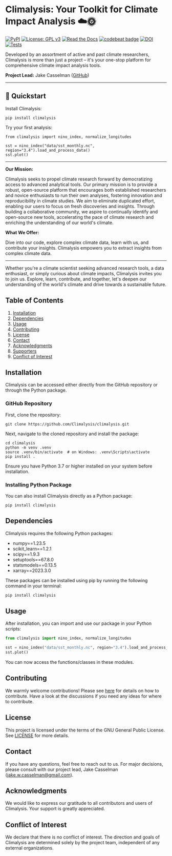 # Climalysis: Your Toolkit for Climate Impact Analysis ☁️🌞
[![PyPI](https://img.shields.io/pypi/v/climalysis.svg)](https://pypi.org/project/climalysis/)
[![License: GPL v3](https://img.shields.io/badge/License-GPLv3-blue.svg)](LICENSE)
[![Read the Docs](https://readthedocs.org/projects/climalysis/badge/?version=latest)](https://climalysis.readthedocs.io/en/latest/)
[![codebeat badge](https://codebeat.co/badges/1e41f852-36fb-456c-a4ac-27812db8082c)](https://codebeat.co/projects/github-com-climalysis-climalysis-main)
[![DOI](https://zenodo.org/badge/DOI/10.5281/zenodo.8105734.svg)](https://doi.org/10.5281/zenodo.8105734)
[![Tests](https://github.com/Climalysis/climalysis/actions/workflows/tests.yml/badge.svg)](https://github.com/Climalysis/climalysis/actions)



Developed by an assortment of active and past climate researchers, Climalysis is more than just a project – it's your one-stop platform for comprehensive climate impact analysis tools. 

**Project Lead:** Jake Casselman ([GitHub](https://github.com/jake-casselman))

---
## 🚀 Quickstart

Install Climalysis:

    pip install climalysis

Try your first analysis:

    from climalysis import nino_index, normalize_longitudes

    sst = nino_index("data/sst_monthly.nc", region="3.4").load_and_process_data()
    sst.plot()
---

**Our Mission:**

Climalysis seeks to propel climate research forward by democratizing access to advanced analytical tools. Our primary mission is to provide a robust, open-source platform that encourages both established researchers and novice enthusiasts to run their own analyses, fostering innovation and reproducibility in climate studies. We aim to eliminate duplicated effort, enabling our users to focus on fresh discoveries and insights. Through building a collaborative community, we aspire to continually identify and open-source new tools, accelerating the pace of climate research and enriching the understanding of our world's climate.

**What We Offer:**

Dive into our code, explore complex climate data, learn with us, and contribute your insights. Climalysis empowers you to extract insights from complex climate data.

---
Whether you're a climate scientist seeking advanced research tools, a data enthusiast, or simply curious about climate impacts, Climalysis invites you to join us. Explore, learn, contribute, and together, let's deepen our understanding of the world's climate and drive towards a sustainable future.

## Table of Contents

1. [Installation](#installation)
2. [Dependencies](#dependencies)
3. [Usage](#usage)
4. [Contributing](#contributing)
5. [License](#license)
6. [Contact](#contact)
7. [Acknowledgments](#acknowledgments)
8. [Supporters](#supporters)
9. [Conflict of Interest](#conflict-of-interest)

## Installation

Climalysis can be accessed either directly from the GitHub repository or through the Python package.

### GitHub Repository

First, clone the repository:

```shell
git clone https://github.com/Climalysis/climalysis.git
```

Next, navigate to the cloned repository and install the package:

```shell
cd climalysis
python -m venv .venv
source .venv/bin/activate  # on Windows: .venv\Scripts\activate
pip install .
```

Ensure you have Python 3.7 or higher installed on your system before installation.

### Installing Python Package

You can also install Climalysis directly as a Python package:

```shell
pip install climalysis
```

## Dependencies

Climalysis requires the following Python packages:

- numpy==1.23.5
- scikit_learn==1.2.1
- scipy==1.9.3
- setuptools==67.8.0
- statsmodels==0.13.5
- xarray==2023.3.0

These packages can be installed using pip by running the following command in your terminal:

```bash
pip install climalysis
```

## Usage

After installation, you can import and use our package in your Python scripts:

```python
from climalysis import nino_index, normalize_longitudes

sst = nino_index("data/sst_monthly.nc", region="3.4").load_and_process_data()
sst.plot()

```

You can now access the functions/classes in these modules.

## Contributing

We warmly welcome contributions! Please see [here](CONTRIBUTING.md) for details on how to contribute. Have a look at the discussions if you need any ideas for where to contribute.

## License

This project is licensed under the terms of the GNU General Public License. See [LICENSE](LICENSE) for more details.

## Contact

If you have any questions, feel free to reach out to us. For major decisions, please consult with our project lead, Jake Casselman (jake.w.casselman@gmail.com).

## Acknowledgments

We would like to express our gratitude to all contributors and users of Climalysis. Your support is greatly appreciated.


## Conflict of Interest

We declare that there is no conflict of interest. The direction and goals of Climalysis are determined solely by the project team, independent of any external organizations.



